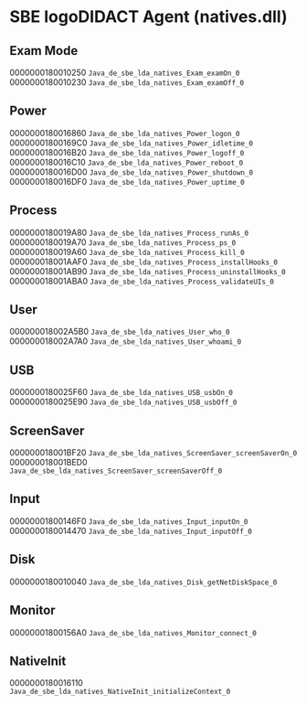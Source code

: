 # SBE logoDIDACT Agent (natives.dll)

## Exam Mode
0000000180010250    `Java_de_sbe_lda_natives_Exam_examOn_0`
0000000180010230    `Java_de_sbe_lda_natives_Exam_examOff_0`

## Power
0000000180016860    `Java_de_sbe_lda_natives_Power_logon_0`
00000001800169C0    `Java_de_sbe_lda_natives_Power_idletime_0`
0000000180016B20    `Java_de_sbe_lda_natives_Power_logoff_0`
0000000180016C10    `Java_de_sbe_lda_natives_Power_reboot_0`
0000000180016D00    `Java_de_sbe_lda_natives_Power_shutdown_0`
0000000180016DF0    `Java_de_sbe_lda_natives_Power_uptime_0`

## Process
0000000180019A80    `Java_de_sbe_lda_natives_Process_runAs_0`
0000000180019A70    `Java_de_sbe_lda_natives_Process_ps_0`
0000000180019A60    `Java_de_sbe_lda_natives_Process_kill_0`
000000018001AAF0    `Java_de_sbe_lda_natives_Process_installHooks_0`
000000018001AB90    `Java_de_sbe_lda_natives_Process_uninstallHooks_0`
000000018001ABA0    `Java_de_sbe_lda_natives_Process_validateUIs_0`

## User
000000018002A5B0    `Java_de_sbe_lda_natives_User_who_0`
000000018002A7A0    `Java_de_sbe_lda_natives_User_whoami_0`

## USB
0000000180025F60    `Java_de_sbe_lda_natives_USB_usbOn_0`
0000000180025E90    `Java_de_sbe_lda_natives_USB_usbOff_0`

## ScreenSaver
000000018001BF20    `Java_de_sbe_lda_natives_ScreenSaver_screenSaverOn_0`
000000018001BED0    `Java_de_sbe_lda_natives_ScreenSaver_screenSaverOff_0`

## Input
00000001800146F0    `Java_de_sbe_lda_natives_Input_inputOn_0`
0000000180014470    `Java_de_sbe_lda_natives_Input_inputOff_0`

## Disk
0000000180010040    `Java_de_sbe_lda_natives_Disk_getNetDiskSpace_0`

## Monitor
00000001800156A0    `Java_de_sbe_lda_natives_Monitor_connect_0`

## NativeInit
0000000180016110    `Java_de_sbe_lda_natives_NativeInit_initializeContext_0`

